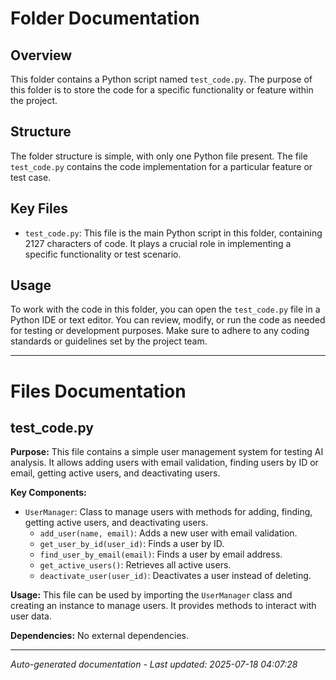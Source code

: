 # Folder Documentation

## Overview
This folder contains a Python script named `test_code.py`. The purpose of this folder is to store the code for a specific functionality or feature within the project.

## Structure
The folder structure is simple, with only one Python file present. The file `test_code.py` contains the code implementation for a particular feature or test case.

## Key Files
- `test_code.py`: This file is the main Python script in this folder, containing 2127 characters of code. It plays a crucial role in implementing a specific functionality or test scenario.

## Usage
To work with the code in this folder, you can open the `test_code.py` file in a Python IDE or text editor. You can review, modify, or run the code as needed for testing or development purposes. Make sure to adhere to any coding standards or guidelines set by the project team.

---

# Files Documentation

## test_code.py

**Purpose:** This file contains a simple user management system for testing AI analysis. It allows adding users with email validation, finding users by ID or email, getting active users, and deactivating users.

**Key Components:**
- `UserManager`: Class to manage users with methods for adding, finding, getting active users, and deactivating users.
  - `add_user(name, email)`: Adds a new user with email validation.
  - `get_user_by_id(user_id)`: Finds a user by ID.
  - `find_user_by_email(email)`: Finds a user by email address.
  - `get_active_users()`: Retrieves all active users.
  - `deactivate_user(user_id)`: Deactivates a user instead of deleting.

**Usage:** This file can be used by importing the `UserManager` class and creating an instance to manage users. It provides methods to interact with user data.

**Dependencies:** No external dependencies.

---
*Auto-generated documentation - Last updated: 2025-07-18 04:07:28*
